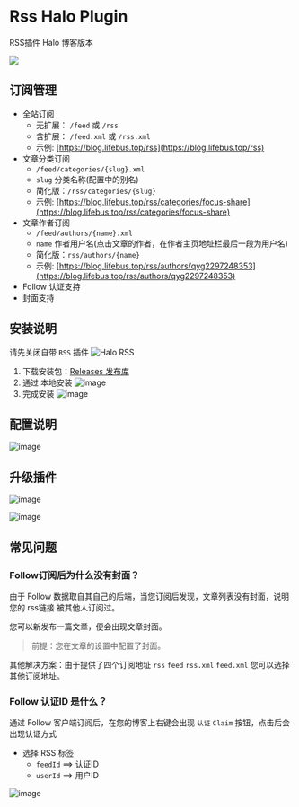 # Rss Halo Plugin

RSS插件 Halo 博客版本

![](https://img.shields.io/badge/%E6%96%B0%E7%96%86%E8%90%8C%E6%A3%AE%E8%BD%AF%E4%BB%B6%E5%BC%80%E5%8F%91%E5%B7%A5%E4%BD%9C%E5%AE%A4-%E6%8F%90%E4%BE%9B%E6%8A%80%E6%9C%AF%E6%94%AF%E6%8C%81-blue)

## 订阅管理

+ 全站订阅
    + 无扩展： `/feed` 或 `/rss`
    + 含扩展： `/feed.xml` 或 `/rss.xml`
    + 示例: [https://blog.lifebus.top/rss](https://blog.lifebus.top/rss)
+ 文章分类订阅
    + `/feed/categories/{slug}.xml`
    + `slug` 分类名称(配置中的别名)
    + 简化版：`/rss/categories/{slug}`
    + 示例: [https://blog.lifebus.top/rss/categories/focus-share](https://blog.lifebus.top/rss/categories/focus-share)
+ 文章作者订阅
    + `/feed/authors/{name}.xml`
    + `name` 作者用户名(点击文章的作者，在作者主页地址栏最后一段为用户名)
    + 简化版：`rss/authors/{name}`
    + 示例: [https://blog.lifebus.top/rss/authors/qyg2297248353](https://blog.lifebus.top/rss/authors/qyg2297248353)
+ Follow 认证支持
+ 封面支持

## 安装说明

请先关闭自带 `RSS` 插件
![Halo RSS](https://github.com/user-attachments/assets/b7a1a195-350f-491f-a506-56824f4fa96b)

1. 下载安装包：[Releases 发布库](https://github.com/QYG2297248353/rss-plugin-halo/releases)
2. 通过 本地安装
![image](https://github.com/user-attachments/assets/aaf1d4eb-de9c-4c36-932a-151037cd4943)
3. 完成安装
![image](https://github.com/user-attachments/assets/15ef4e0b-59af-4efd-959b-62075907746f)

## 配置说明
![image](https://github.com/user-attachments/assets/8c136199-d079-4e24-bb9b-f5a1b84b5b5d)

## 升级插件

![image](https://github.com/user-attachments/assets/b6843557-4843-4726-addf-053a2e24208f)

![image](https://github.com/user-attachments/assets/2871ef9e-779f-4c86-9f5f-1d204324dcbe)


## 常见问题

### Follow订阅后为什么没有封面？
由于 Follow 数据取自其自己的后端，当您订阅后发现，文章列表没有封面，说明您的 rss链接 被其他人订阅过。

您可以新发布一篇文章，便会出现文章封面。

> 前提：您在文章的设置中配置了封面。

其他解决方案：由于提供了四个订阅地址 `rss` `feed` `rss.xml` `feed.xml` 您可以选择其他订阅地址。

### Follow 认证ID 是什么？
通过 Follow 客户端订阅后，在您的博客上右键会出现 `认证` `Claim` 按钮，点击后会出现认证方式

+ 选择 RSS 标签
    + `feedId` ==> 认证ID
    + `userId` ==> 用户ID

![image](https://github.com/user-attachments/assets/8fdce636-c1a2-4fae-87dd-df2be52bac37)


